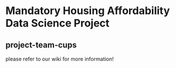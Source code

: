 # Mandatory Housing Affordability Data Science Project
## project-team-cups

please refer to our wiki for more information!
